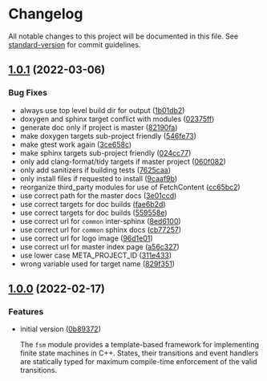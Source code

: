 # Changelog

All notable changes to this project will be documented in this file. See [standard-version](https://github.com/conventional-changelog/standard-version) for commit guidelines.

## [1.0.1](http://github.com/abdes/asap/compare/v1.0.0...v1.0.1) (2022-03-06)

### Bug Fixes

- always use top level build dir for output ([1b01db2](http://github.com/abdes/asap/commit/1b01db2402bc52944646bcde3cf525315a4e0e1b))
- doxygen and sphinx target conflict with modules ([02375ff](http://github.com/abdes/asap/commit/02375ff4a33e34a8e0cb9307ef4eb6de3271e945))
- generate doc only if project is master ([82190fa](http://github.com/abdes/asap/commit/82190fa6562f5e51dbbab660bcab8dc265e99a0b))
- make doxygen targets sub-project friendly ([546fe73](http://github.com/abdes/asap/commit/546fe73ded53721dddbac311e9db41e4146b8ad2))
- make gtest work again ([3ce658c](http://github.com/abdes/asap/commit/3ce658c5f1eb216a3286717e7f80827b96ff3b49))
- make sphinx targets sub-project friendly ([024cc77](http://github.com/abdes/asap/commit/024cc77d17ed134ed5f3f4eea32226b07b05aad6))
- only add clang-format/tidy targets if master project ([060f082](http://github.com/abdes/asap/commit/060f082714e039eb4c2c2e198b5caed74690e8af))
- only add sanitizers if building tests ([7625caa](http://github.com/abdes/asap/commit/7625caac88429996e0962b95f3a26d536e6cb49e))
- only install files if requested to install ([9caaf9b](http://github.com/abdes/asap/commit/9caaf9b47e138be3f9845d6d58ebc21ff8dfa83b))
- reorganize third_party modules for use of FetchContent ([cc65bc2](http://github.com/abdes/asap/commit/cc65bc2219dbe38197107bae71252444994e118c))
- use correct path for the master docs ([3e01ccd](http://github.com/abdes/asap/commit/3e01ccd05d2daa2aade55dddd70c1c43f6d2d3e1))
- use correct targets for doc builds ([fae6b2d](http://github.com/abdes/asap/commit/fae6b2d002900e7bbdf273a9e99ba700d93cfae0))
- use correct targets for doc builds ([559558e](http://github.com/abdes/asap/commit/559558e8eac3043eef19986cc2ae6d6dfd937be8))
- use correct url for `common` inter-sphinx ([8ed6100](http://github.com/abdes/asap/commit/8ed6100f818f7fe8e6af2a118c3c9f4be983aa74))
- use correct url for `common` sphinx docs ([cb77257](http://github.com/abdes/asap/commit/cb7725706540c28f6847472f2524285a1a994307))
- use correct url for logo image ([96d1e01](http://github.com/abdes/asap/commit/96d1e01d971bd2f33faaebfc060082023f3a5209))
- use correct url for master index page ([a56c327](http://github.com/abdes/asap/commit/a56c327ff3d7ab14d7a499fc4997279efd2647fe))
- use lower case META_PROJECT_ID ([311e433](http://github.com/abdes/asap/commit/311e433e8698ff6385c2cda256bff83982596ed0))
- wrong variable used for target name ([829f351](http://github.com/abdes/asap/commit/829f351d22b384ddc060ae2df47ff9e801089dd2))

## [1.0.0](http://github.com/abdes/asap/compare/v4.0.2...v1.0.0) (2022-02-17)

### Features

- initial version ([0b89372](http://github.com/abdes/asap/commit/0b893726ab41f7454d5fd1618d0be8f6a92cca43))

  The `fsm` module provides a template-based framework for implementing
  finite state machines in C++. States, their transitions and event
  handlers are statically typed for maximum compile-time enforcement
  of the valid transitions.
